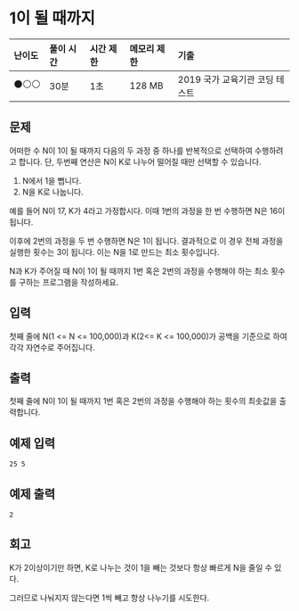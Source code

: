 # 1이 될 때까지

| 난이도 | 풀이 시간 | 시간 제한 | 메모리 제한 | 기출                           |
| :----- | :-------- | :-------- | :---------- | :----------------------------- |
| ⚫⚪⚪    | 30분      | 1초       | 128 MB      | 2019 국가 교육기관 코딩 테스트 |

## 문제

어떠한 수 N이 1이 될 때까지 다음의 두 과정 중 하나를 반복적으로 선택하여 수행하려고 합니다. 단, 두번째 연산은 N이 K로 나누어 떨어질 때만 선택할 수 있습니다.

1. N에서 1을 뺍니다.
2. N을 K로 나눕니다.

예를 들어 N이 17, K가 4라고 가정합시다. 이때 1번의 과정을 한 번 수행하면 N은 16이 됩니다.

이후에 2번의 과정을 두 번 수행하면 N은 1이 됩니다. 결과적으로 이 경우 전체 과정을 실행한 횟수는 3이 됩니다. 이는 N을 1로 만드는 최소 횟수입니다.

N과 K가 주어질 때 N이 1이 될 때까지 1번 혹은 2번의 과정을 수행해야 하는 최소 횟수를 구하는 프로그램을 작성하세요.

## 입력

첫째 줄에 N(1 <= N <= 100,000)과 K(2<= K <= 100,000)가 공백을 기준으로 하여 각각 자연수로 주어집니다.

## 출력

첫째 줄에 N이 1이 될 때까지 1번 혹은 2번의 과정을 수행해야 하는 횟수의 최솟값을 출력합니다.

## 예제 입력

```
25 5
```

## 예제 출력

```
2
```

## 회고
K가 2이상이기만 하면, K로 나누는 것이 1을 빼는 것보다 항상 빠르게 N을 줄일 수 있다.

그러므로 나눠지지 않는다면 1씩 빼고 항상 나누기를 시도한다.